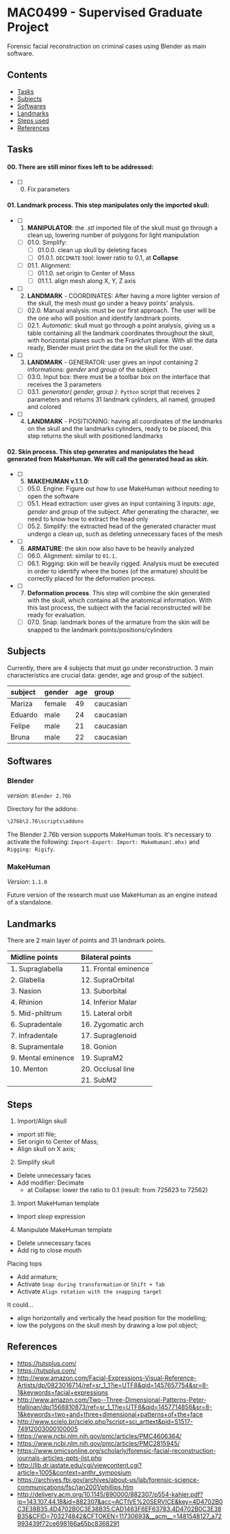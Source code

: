 # MAC0499 - Supervised Graduate Project

Forensic facial reconstruction on criminal cases using Blender as main software.

## Contents

* [Tasks](#todo)
* [Subjects](#subjects)
* [Softwares](#softwares)
* [Landmarks](#landmarks)
* [Steps used](#steps)
* [References](#references)

<a name="todo"></a>
## Tasks

#### 00. There are still minor fixes left to be addressed:

- [ ] 00. Fix parameters

#### 01. **Landmark process**. This step manipulates only the imported skull:

- [ ] 01. **MANIPULATOR**: the *.stl* imported file of the skull must go through a clean up, lowering number of polygons for light manipulation
  - [ ] 01.0. Simplify:
    - [ ] 01.0.0. clean up skull by deleting faces
    - [ ] 01.0.1. `DECIMATE` tool: lower ratio to 0.1, at **Collapse**
  - [ ] 01.1. Alignment:
    - [ ] 01.1.0. set origin to Center of Mass
    - [ ] 01.1.1. align mesh along X, Y, Z axis
- [ ] 02. **LANDMARK** - COORDINATES: After having a more lighter version of the skull, the mesh must go under a heavy points' analysis.
  - [ ] 02.0. Manual analysis: must be our first approach. The user will be the one who will position and identify landmark points.
  - [ ] 02.1. *Automatic*: skull must go through a point analysis, giving us a table containing all the landmark coordinates throughout the skull, with horizontal planes such as the Frankfurt plane. With all the data ready, Blender must print the data on the skull for the user.
- [ ] 03. **LANDMARK** - GENERATOR: user gives an input containing 2 informations: *gender* and *group* of the subject
  - [ ] 03.0. Input box: there must be a toolbar box on the interface that receives the 3 parameters
  - [ ] 03.1. *generator( gender, group )*: `Python` script that receives 2 parameters and returns 31 landmark cylinders, all named, grouped and colored
- [ ] 04. **LANDMARK** - POSITIONING: having all coordinates of the landmarks on the skull and the landmarks cylinders, ready to be placed, this step returns the skull with positioned landmarks

#### 02. **Skin process**. This step generates and manipulates the head generated from MakeHuman. We will call the generated head as *skin*.

- [ ] 05. **MAKEHUMAN v.1.1.0**:
  - [ ] 05.0. Engine: Figure out how to use MakeHuman without needing to open the software
  - [ ] 05.1. Head extraction: user gives an input containing 3 inputs: *age*, *gender* and *group* of the subject. After generating the character, we need to know how to extract the head only
  - [ ] 05.2. Simplify: the extracted head of the generated character must undergo a clean up, such as deleting unnecessary faces of the mesh
- [ ] 06. **ARMATURE**: the skin now also have to be heavily analyzed
  - [ ] 06.0. Alignment: similar to `01.1.`
  - [ ] 06.1. Rigging: skin will be heavily rigged. Analysis must be executed in order to identify where the bones (of the armature) should be correctly placed for the deformation process.
- [ ] 07. **Deformation process**. This step will combine the skin generated with the skull, which contains all the anatomical information. With this last process, the subject with the facial reconstructed will be ready for evaluation.
  - [ ] 07.0. Snap: landmark bones of the armature from the skin will be snapped to the landmark points/positions/cylinders

<a name="subjects"></a>
## Subjects

Currently, there are 4 subjects that must go under reconstruction. 3 main characteristics are crucial data: gender, age and group of the subject.

| subject | gender  | age | group     |
|:--------|:--------|:----|:----------|
| Mariza  | female  | 49  | caucasian |
| Eduardo | male    | 24  | caucasian |
| Felipe  | male    | 21  | caucasian | *
| Bruna   | male    | 22  | caucasian |


<a name="softwares"></a>
## Softwares

### Blender

*version*: `Blender 2.76b`

Directory for the addons:

```bash
\276b\2.76\scripts\addons
```

The Blender 2.76b version supports MakeHuman tools. It's necessary to activate the following: `Import-Export: Import: MakeHuman(.mhx)` and `Rigging: Rigify`.

### MakeHuman

*Version*: `1.1.0`

Future version of the research must use MakeHuman as an engine instead of a standalone.

<a name="landmarks"></a>
## Landmarks

There are 2 main layer of points and 31 landmark points.

| Midline points      | Bilateral points      |
|:--------------------|:----------------------|
| 1. Supraglabella    | 11. Frontal eminence  |
| 2. Glabella         | 12. SupraOrbital      |
| 3. Nasion           | 13. Suborbital        |
| 4. Rhinion          | 14. Inferior Malar    |
| 5. Mid-philtrum     | 15. Lateral orbit     |
| 6. Supradentale     | 16. Zygomatic arch    |
| 7. Infradentale     | 17. Supraglenoid      |
| 8. Supramentale     | 18. Gonion            |
| 9. Mental eminence  | 19. SupraM2           |
| 10. Menton          | 20. Occlusal line     |
|                     | 21. SubM2             |

<a name="steps"></a>
## Steps

1. Import/Align skull

* import stl file;
* Set origin to Center of Mass;
* Align skull on X axis;

2. Simplify skull

* Delete unnecessary faces
* Add modifier: Decimate
    * at Collapse: lower the ratio to 0.1 (result: from 725623 to 72562)

3. Import MakeHuman template

* Import *sleep* expression

4. Manipulate MakeHuman template

* Delete unnecessary faces
* Add rig to close mouth

Placing tops

* Add armature;
* Activate `Snap during transformation` or `Shift + Tab`
* Activate `Align rotation with the snapping target`

It could...

* align horizontally and vertically the head position for the modelling;
* low the polygons on the skull mesh by drawing a low pol object;


<a name="references"></a>
## References

* https://tutsplus.com/
* https://tutsplus.com/
* http://www.amazon.com/Facial-Expressions-Visual-Reference-Artists/dp/0823016714/ref=sr_1_1?ie=UTF8&qid=1457657754&sr=8-1&keywords=facial+expressions
* http://www.amazon.com/Two--Three-Dimensional-Patterns-Peter-Hallinan/dp/1568810873/ref=sr_1_1?ie=UTF8&qid=1457714856&sr=8-1&keywords=two+and+three+dimensional+patterns+of+the+face
* http://www.scielo.br/scielo.php?script=sci_arttext&pid=S1517-74912003000100005
* https://www.ncbi.nlm.nih.gov/pmc/articles/PMC4606364/
* https://www.ncbi.nlm.nih.gov/pmc/articles/PMC2815945/
* https://www.omicsonline.org/scholarly/forensic-facial-reconstruction-journals-articles-ppts-list.php
* http://lib.dr.iastate.edu/cgi/viewcontent.cgi?article=1005&context=anthr_symposium
* https://archives.fbi.gov/archives/about-us/lab/forensic-science-communications/fsc/jan2001/phillips.htm
* http://delivery.acm.org/10.1145/890000/882307/p554-kahler.pdf?ip=143.107.44.18&id=882307&acc=ACTIVE%20SERVICE&key=4D4702B0C3E38B35.4D4702B0C3E38B35.CAD1463F6EF63783.4D4702B0C3E38B35&CFID=703274842&CFTOKEN=11730693&__acm__=1481548127_a72993439f72ce698166a65bc8368291
